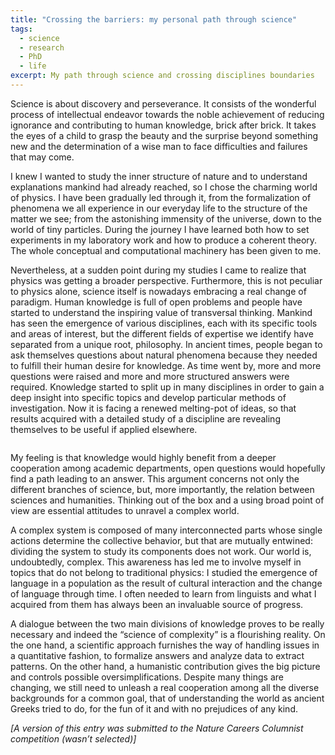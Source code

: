 ```yaml
---
title: "Crossing the barriers: my personal path through science"
tags:
  - science
  - research
  - PhD
  - life
excerpt: My path through science and crossing disciplines boundaries
---
```


Science is about discovery and perseverance. It consists of the wonderful process of intellectual endeavor towards the noble achievement of reducing ignorance and contributing to human knowledge, brick after brick. It takes the eyes of a child to grasp the beauty and the surprise beyond something new and the determination of a wise man to face difficulties and failures that may come.

I knew I wanted to study the inner structure of nature and to understand explanations mankind had already reached, so I chose the charming world of physics. I have been gradually led through it, from the formalization of phenomena we all experience in our everyday life to the structure of the matter we see; from the astonishing immensity of the universe, down to the world of tiny particles.
During the journey I have learned both how to set experiments in my laboratory work and how to produce a coherent theory. The whole conceptual and computational machinery has been given to me.

Nevertheless, at a sudden point during my studies I came to realize that physics was getting a broader perspective. Furthermore, this is not peculiar to physics alone, science itself is nowadays embracing a real change of paradigm.
Human knowledge is full of open problems and people have started to understand the inspiring value of transversal thinking.
Mankind has seen the emergence of various disciplines, each with its specific tools and areas of interest, but the different fields of expertise we identify have separated from a unique root, philosophy. In ancient times, people began to ask themselves questions about natural phenomena because they needed to fulfill their human desire for knowledge. As time went by, more and more questions were raised and more and more structured answers were required. Knowledge started to split up in many disciplines in order to gain a deep insight into specific topics and develop particular methods of investigation. Now it is facing a renewed melting-pot of ideas, so that results acquired with a detailed study of a discipline are revealing themselves to be useful if applied elsewhere.

<figure class="align-center">
  <img src="{{ site.url }}/images/margherita.JPG" alt="">
  <figcaption></figcaption>
</figure> 

My feeling is that knowledge would highly benefit from a deeper cooperation among academic departments, open questions would hopefully find a path leading to an answer.
This argument concerns not only the different branches of science, but, more importantly, the relation between sciences and humanities. Thinking out of the box and a using broad point of view are essential attitudes to unravel a complex world.

A complex system is composed of many interconnected parts whose single actions determine the collective behavior, but that are mutually entwined: dividing the system to study its components does not work.
Our world is, undoubtedly, complex. This awareness has led me to involve myself in topics that do not belong to traditional physics: I studied the emergence of language in a population as the result of cultural interaction and the change of language through time. I often needed to learn from linguists and what I acquired from them has always been an invaluable source of progress.

A dialogue between the two main divisions of knowledge proves to be really necessary and indeed the “science of complexity” is a flourishing reality. On the one hand, a scientific approach furnishes the way of handling issues in a quantitative fashion, to formalize answers and analyze data to extract patterns. On the other hand, a humanistic contribution gives the big picture and controls possible oversimplifications.
Despite many things are changing, we still need to unleash a real cooperation among all the diverse backgrounds for a common goal, that of understanding the world as ancient Greeks tried to do, for the fun of it and with no prejudices of any kind.

*[A version of this entry was submitted to the Nature Careers Columnist competition (wasn’t selected)]*
